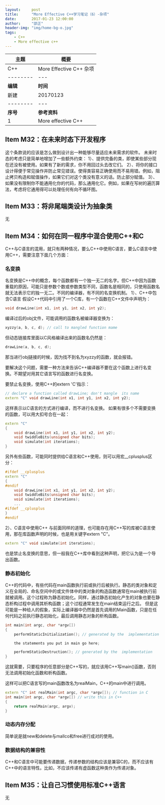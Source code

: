```yaml
---
layout:     post
title:      "More Effective C++学习笔记（6）-杂项"
date:       2017-01-23 12:00:00
author:     "邵正"
header-img: "img/home-bg-o.jpg"
tags:
    - C++
    - More effective c++
---
```


| 主题     | 概要                    |
| -------- | ----------------------- |
| C++      | More Effective C++ 杂项 |
| -------- | ---                     |
| **编辑** | **时间**                |
| 新建     | 20170123                |
| -------- | ---                     |
| **序号** | **参考资料**            |
| 1        | More effective C++      |

## Item M32：在未来时态下开发程序 ##
这个条款说的应该是怎么做到设计出一种能够尽量适应未来需求的软件。
未来时态的考虑只是简单地增加了一些额外约束：
1）、提供完备的类，即使某些部分现在还没有被使用。如果有了新的需求，你不用回过头去改它们。
2）、将你的接口设计得便于常见操作并防止常见错误。使得类容易正确使用而不易用错。例如，阻止拷贝构造和赋值操作，如果它们对这个类没有意义的话。防止部分赋值。
3）、如果没有限制你不能通用化你的代码，那么通用化它。例如，如果在写树的遍历算法，考虑将它通用得可以处理任何有向不循环图。
## Item M33：将非尾端类设计为抽象类 ##

无

## Item M34：如何在同一程序中混合使用C++和C ##

C++与C语言的混用，就只有两种情况，要么C++中使用C语言，要么C语言中使用C++，需要注意下面几个方面：

### 名变换 ###
名变换是C++中的概念，每个函数都有一个独一无二的名字。但C++中因为函数重载的原因，可能只是参数个数或参数类型不同，函数名是相同的，只使用函数名就无法表示它的独一无二。不同的编译器，有不同的名变换机制。
1）、C++中包含C语言
假设C++代码中引用了一个C库，有一个函数在C++文件中声明为：

```c++
void drawLine(int x1, int y1, int x2, int y2);
```
编译过后的obj文件，可能调用的函数名被编译器变换为：

```c++
xyzzy(a, b, c, d); // call to mangled function mame
```

但动态链接库里面以C风格编译出来的函数名仍然是：

```c++
drawLine(a, b, c, d);
```
那当进行obj链接的时候，因为找不到名为xyzzy的函数，就会报错。

要解决这个问题，需要一种方法来告诉C++编译器不要在这个函数上进行名变换。不期望对用其它语言写的函数进行名变换。

要禁止名变换，使用C++的extern 'C'指示：

```c++
// declare a function called drawLine; don't mangle  its name
extern "C" void drawLine(int x1, int y1, int x2, int y2);
```
这样表示以C语言的方式进行编译，而不进行名变换。
如果有很多个不需要变换的函数，可以用大扣号合在一起：

```c++
extern "C" 
{
	void drawLine(int x1, int y1, int x2, int y2);
	void twiddleBits(unsigned char bits);
	void simulate(int iterations);
}

```
另外有些函数，可能同时提供给C语言和C++使用，则可以用宏__cplusplus区分：

```c++
#ifdef __cplusplus
extern "C" 
{
#endif
	void drawLine(int x1, int y1, int x2, int y2);
	void twiddleBits(unsigned char bits);
	void simulate(int iterations);
	...
#ifdef __cplusplus
}
#endif

```
2）、C语言中使用C++
与前面同样的道理，也可能存在用C++写的库被C语言使用，那在库函数声明的时候，也是用关键字extern "C"。

```c++
extern "C" void simulate(int iterations);
```
也是禁止名变换的意思，但一般我在C++库中看到这种声明，把它认为是一个导出函数。


### 静态初始化 ###
C++的代码中，有些代码在main函数执行前或执行后被执行。静态的类对象和定义在全局的、命名空间中的或文件体中的类对象的构造函数通常在main被执行前就被调用。这个过程称为静态初始化。同样，通过静态初始化产生的对象也要在静态析构过程中调用其析构函数；这个过程通常发生在main结束运行之后。
但是这可能是一种给人的假象，实际上编译器中仍然是首先调用的Main函数，只是在任何代码之前执行静态初始化，最后调用静态对象的析构函数。

```c++
int main(int argc, char *argv[])
{
	performStaticInitialization(); // generated by the	implementation

	the statements you put in main go here;

	performStaticDestruction(); // generated by the	 implementation
}

```
这就需要，只要程序的任意部分是C++写的，就应该用C++写main()函数，否则无法调用初始化函数和析构函数。


这样可以把C语言写的main函数改名为realMain，C++的main中进行调用。

```c++
extern "C" int realMain(int argc, char *argv[]); // function in C
int main(int argc, char *argv[]) // write this in C++
{
	return realMain(argc, argv);
}

```


### 动态内存分配 ###
简单说是就new和delete与mallco和free进行成对的使用。


### 数据结构的兼容性 ###
C++和C语言中可能要传递数据，传递参数的结构应该是兼容C的，而不应该有C++中的语言特性。比如，不应该传递有虚函数这种类作为传递对象。

## Item M35：让自己习惯使用标准C++语言 ##

无
